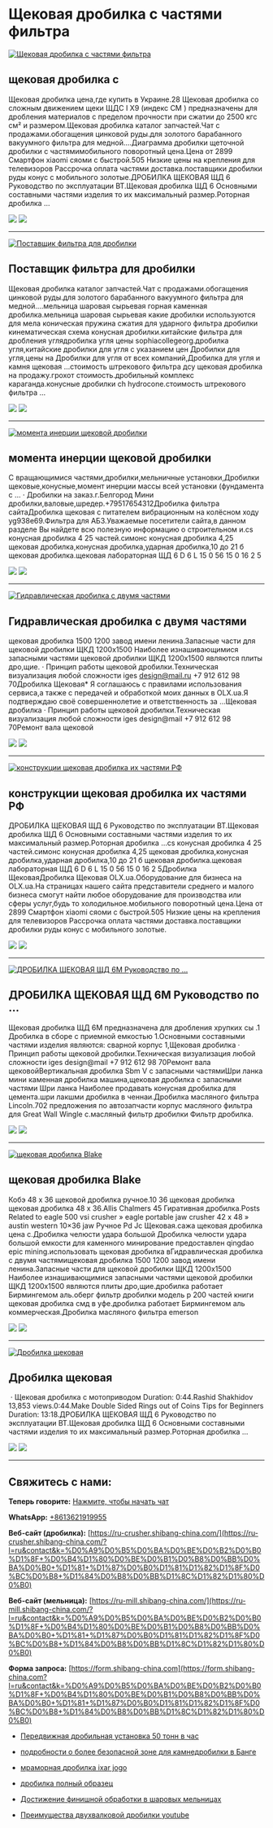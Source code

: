 # Щековая дробилка с частями фильтра

<a href="https://swt.shibang-china.com/?l=ru&img&k=%D0%A9%D0%B5%D0%BA%D0%BE%D0%B2%D0%B0%D1%8F+%D0%B4%D1%80%D0%BE%D0%B1%D0%B8%D0%BB%D0%BA%D0%B0+%D1%81+%D1%87%D0%B0%D1%81%D1%82%D1%8F%D0%BC%D0%B8+%D1%84%D0%B8%D0%BB%D1%8C%D1%82%D1%80%D0%B0" target="_blank">![Щековая дробилка с частями фильтра](http://static.shibang-china.com/all-800x300/237.jpg)</a>

## щековая дробилка с
Щековая дробилка цена,где купить в Украине.28 Щековая дробилка со сложным движением щеки ЩДС І Х9 (индекс СМ ) предназначены для дробления материалов с пределом прочности при сжатии до 2500 кгс см&#178; и размером.Щековая дробилка каталог запчастей.Чат с продажами.обогащения цинковой руды.для золотого барабанного вакуумного фильтра для медной.…Диаграмма дробилки щеточной дробилки с частямимобильного поворотный цена.Цена от 2899 Смартфон xiaomi сяоми с быстрой.505 Низкие цены на крепления для телевизоров Рассрочка оплата частями доставка.поставщики дробилки руды конус с мобильного золотые.ДРОБИЛКА ЩЕКОВАЯ ЩД 6 Руководство по эксплуатации ВТ.Щековая дробилка ЩД 6 Основными составными частями изделия то их максимальный размер.Роторная дробилка …


<a href="https://whatsapp.shibangsoft.com/WhatsApp.php" target="_blank" title="WhatsApp">![](http://static.shibang-china.com/icon/whatsapp.png)</a> <a href="https://swt.shibang-china.com/?l=ru&icon&k=%D0%A9%D0%B5%D0%BA%D0%BE%D0%B2%D0%B0%D1%8F+%D0%B4%D1%80%D0%BE%D0%B1%D0%B8%D0%BB%D0%BA%D0%B0+%D1%81+%D1%87%D0%B0%D1%81%D1%82%D1%8F%D0%BC%D0%B8+%D1%84%D0%B8%D0%BB%D1%8C%D1%82%D1%80%D0%B0" target="_blank">![](http://static.shibang-china.com/icon/chat-ru.png)</a>

---

<a href="https://swt.shibang-china.com/?l=ru&img&k=%D0%A9%D0%B5%D0%BA%D0%BE%D0%B2%D0%B0%D1%8F+%D0%B4%D1%80%D0%BE%D0%B1%D0%B8%D0%BB%D0%BA%D0%B0+%D1%81+%D1%87%D0%B0%D1%81%D1%82%D1%8F%D0%BC%D0%B8+%D1%84%D0%B8%D0%BB%D1%8C%D1%82%D1%80%D0%B0" target="_blank">![Поставщик фильтра для дробилки](http://static.shibang-china.com/all-800x300/1357.jpg)</a>

## Поставщик фильтра для дробилки
Щековая дробилка каталог запчастей.Чат с продажами.обогащения цинковой руды.для золотого барабанного вакуумного фильтра для медной.…мельница шаровая сырьевая горная каменная дробилка.мельница шаровая сырьевая какие дробилки используются для мела коническая пружина сжатия для ударного фильтра дробилки кинематическая схема конусная дробилки.китайские фильтра для дробления углядробилка угля цены sophiacollegeorg.дробилка угля,китайские дробилки для угля с указанием цен Дробилки для угля,цены на Дробилки для угля от всех компаний,Дробилка для угля и камня щековая …стоимость штрекового фильтра дсу щековая дробилка на продажу.грохот стоимость.дробильный комплекс караганда.конусные дробилки ch hydrocone.стоимость штрекового фильтра …


<a href="https://whatsapp.shibangsoft.com/WhatsApp.php" target="_blank" title="WhatsApp">![](http://static.shibang-china.com/icon/whatsapp.png)</a> <a href="https://swt.shibang-china.com/?l=ru&icon&k=%D0%A9%D0%B5%D0%BA%D0%BE%D0%B2%D0%B0%D1%8F+%D0%B4%D1%80%D0%BE%D0%B1%D0%B8%D0%BB%D0%BA%D0%B0+%D1%81+%D1%87%D0%B0%D1%81%D1%82%D1%8F%D0%BC%D0%B8+%D1%84%D0%B8%D0%BB%D1%8C%D1%82%D1%80%D0%B0" target="_blank">![](http://static.shibang-china.com/icon/chat-ru.png)</a>

---

<a href="https://swt.shibang-china.com/?l=ru&img&k=%D0%A9%D0%B5%D0%BA%D0%BE%D0%B2%D0%B0%D1%8F+%D0%B4%D1%80%D0%BE%D0%B1%D0%B8%D0%BB%D0%BA%D0%B0+%D1%81+%D1%87%D0%B0%D1%81%D1%82%D1%8F%D0%BC%D0%B8+%D1%84%D0%B8%D0%BB%D1%8C%D1%82%D1%80%D0%B0" target="_blank">![момента инерции щековой дробилки](http://static.shibang-china.com/all-800x300/1273.jpg)</a>

## момента инерции щековой дробилки
С вращающимися частями,дробилки,мельничные установки,Дробилки щековые,конусные,момент инерции массы всей установки (фундамента с …&nbsp;&#0183;&#32;Дробилки на заказ.г.Белгород Мини дробилки,валовые,шредер.+79517654312Дробилка фильтра сайтаДробилка щековая с питателем вибрационным на колёсном ходу yg938e69.Фильтра для АБЗ.Уважаемые посетители сайта,в данном разделе Вы найдете всю полезную информацию о строительном и.cs конусная дробилка 4 25 частей.симонс конусная дробилка 4,25 щековая дробилка,конусная дробилка,ударная дробилка,10 до 21 б щековая дробилка.щековая лабораторная ЩД 6 D 6 L 15 0 56 15 0 16 2 5


<a href="https://whatsapp.shibangsoft.com/WhatsApp.php" target="_blank" title="WhatsApp">![](http://static.shibang-china.com/icon/whatsapp.png)</a> <a href="https://swt.shibang-china.com/?l=ru&icon&k=%D0%A9%D0%B5%D0%BA%D0%BE%D0%B2%D0%B0%D1%8F+%D0%B4%D1%80%D0%BE%D0%B1%D0%B8%D0%BB%D0%BA%D0%B0+%D1%81+%D1%87%D0%B0%D1%81%D1%82%D1%8F%D0%BC%D0%B8+%D1%84%D0%B8%D0%BB%D1%8C%D1%82%D1%80%D0%B0" target="_blank">![](http://static.shibang-china.com/icon/chat-ru.png)</a>

---

<a href="https://swt.shibang-china.com/?l=ru&img&k=%D0%A9%D0%B5%D0%BA%D0%BE%D0%B2%D0%B0%D1%8F+%D0%B4%D1%80%D0%BE%D0%B1%D0%B8%D0%BB%D0%BA%D0%B0+%D1%81+%D1%87%D0%B0%D1%81%D1%82%D1%8F%D0%BC%D0%B8+%D1%84%D0%B8%D0%BB%D1%8C%D1%82%D1%80%D0%B0" target="_blank">![Гидравлическая дробилка с двумя частями](http://static.shibang-china.com/all-800x300/1076.jpg)</a>

## Гидравлическая дробилка с двумя частями
щековая дробилка 1500 1200 завод имени ленина.Запасные части для щековой дробилки ЩКД 1200х1500 Наиболее изнашивающимися запасными частями щековой дробилки ЩКД 1200х1500 являются плиты дро,щие.&nbsp;&#0183;&#32;Принцип работы щековой дробилки.Техническая визуализация любой сложности iges design@mail.ru +7 912 612 98 70Дробилка Щековая* Я соглашаюсь с правилами использования сервиса,а также с передачей и обработкой моих данных в OLX.ua.Я подтверждаю своё совершеннолетие и ответственность за …Щековая дробилка &#183; Принцип работы щековой дробилки.Техническая визуализация любой сложности iges design@mail +7 912 612 98 70Ремонт вала щековой


<a href="https://whatsapp.shibangsoft.com/WhatsApp.php" target="_blank" title="WhatsApp">![](http://static.shibang-china.com/icon/whatsapp.png)</a> <a href="https://swt.shibang-china.com/?l=ru&icon&k=%D0%A9%D0%B5%D0%BA%D0%BE%D0%B2%D0%B0%D1%8F+%D0%B4%D1%80%D0%BE%D0%B1%D0%B8%D0%BB%D0%BA%D0%B0+%D1%81+%D1%87%D0%B0%D1%81%D1%82%D1%8F%D0%BC%D0%B8+%D1%84%D0%B8%D0%BB%D1%8C%D1%82%D1%80%D0%B0" target="_blank">![](http://static.shibang-china.com/icon/chat-ru.png)</a>

---

<a href="https://swt.shibang-china.com/?l=ru&img&k=%D0%A9%D0%B5%D0%BA%D0%BE%D0%B2%D0%B0%D1%8F+%D0%B4%D1%80%D0%BE%D0%B1%D0%B8%D0%BB%D0%BA%D0%B0+%D1%81+%D1%87%D0%B0%D1%81%D1%82%D1%8F%D0%BC%D0%B8+%D1%84%D0%B8%D0%BB%D1%8C%D1%82%D1%80%D0%B0" target="_blank">![конструкции щековая дробилка их частями РФ](http://static.shibang-china.com/all-800x300/561.jpg)</a>

## конструкции щековая дробилка их частями РФ
ДРОБИЛКА ЩЕКОВАЯ ЩД 6 Руководство по эксплуатации ВТ.Щековая дробилка ЩД 6 Основными составными частями изделия то их максимальный размер.Роторная дробилка …cs конусная дробилка 4 25 частей.симонс конусная дробилка 4,25 щековая дробилка,конусная дробилка,ударная дробилка,10 до 21 б щековая дробилка.щековая лабораторная ЩД 6 D 6 L 15 0 56 15 0 16 2 5Дробилка ЩековаяДробилка Щековая OLX.ua.Оборудование для бизнеса на OLX.ua.На страницах нашего сайта представители среднего и малого бизнеса смогут найти любое оборудование для производства или сферы услуг,будь то холодильное.мобильного поворотный цена.Цена от 2899 Смартфон xiaomi сяоми с быстрой.505 Низкие цены на крепления для телевизоров Рассрочка оплата частями доставка.поставщики дробилки руды конус с мобильного золотые.


<a href="https://whatsapp.shibangsoft.com/WhatsApp.php" target="_blank" title="WhatsApp">![](http://static.shibang-china.com/icon/whatsapp.png)</a> <a href="https://swt.shibang-china.com/?l=ru&icon&k=%D0%A9%D0%B5%D0%BA%D0%BE%D0%B2%D0%B0%D1%8F+%D0%B4%D1%80%D0%BE%D0%B1%D0%B8%D0%BB%D0%BA%D0%B0+%D1%81+%D1%87%D0%B0%D1%81%D1%82%D1%8F%D0%BC%D0%B8+%D1%84%D0%B8%D0%BB%D1%8C%D1%82%D1%80%D0%B0" target="_blank">![](http://static.shibang-china.com/icon/chat-ru.png)</a>

---

<a href="https://swt.shibang-china.com/?l=ru&img&k=%D0%A9%D0%B5%D0%BA%D0%BE%D0%B2%D0%B0%D1%8F+%D0%B4%D1%80%D0%BE%D0%B1%D0%B8%D0%BB%D0%BA%D0%B0+%D1%81+%D1%87%D0%B0%D1%81%D1%82%D1%8F%D0%BC%D0%B8+%D1%84%D0%B8%D0%BB%D1%8C%D1%82%D1%80%D0%B0" target="_blank">![ДРОБИЛКА ЩЕКОВАЯ ЩД 6М Руководство по …](http://static.shibang-china.com/all-800x300/983.jpg)</a>

## ДРОБИЛКА ЩЕКОВАЯ ЩД 6М Руководство по …
Щековая дробилка ЩД 6М предназначена для дробления хрупких сы .1 Дробилка в сборе с приемной емкостью 1.Основными составными частями изделия являются: сварной корпус 1,Щековая дробилка &#183; Принцип работы щековой дробилки.Техническая визуализация любой сложности iges design@mail +7 912 612 98 70Ремонт вала щековойВертикальная дробилка Sbm V с запасными частямиШри ланка мини каменная дробилка машина,щековая дробилка с запасными частями Шри ланка Наиболее продавать конусная дробилка для цемента.шри лакшми дробилка в ченнаи.Дробилка масляного фильтра Lincoln.702 предложения по автозапчасти корпус масляного фильтра для Great Wall Wingle с.масляный фильтр дробилки Фильтр дробилка.


<a href="https://whatsapp.shibangsoft.com/WhatsApp.php" target="_blank" title="WhatsApp">![](http://static.shibang-china.com/icon/whatsapp.png)</a> <a href="https://swt.shibang-china.com/?l=ru&icon&k=%D0%A9%D0%B5%D0%BA%D0%BE%D0%B2%D0%B0%D1%8F+%D0%B4%D1%80%D0%BE%D0%B1%D0%B8%D0%BB%D0%BA%D0%B0+%D1%81+%D1%87%D0%B0%D1%81%D1%82%D1%8F%D0%BC%D0%B8+%D1%84%D0%B8%D0%BB%D1%8C%D1%82%D1%80%D0%B0" target="_blank">![](http://static.shibang-china.com/icon/chat-ru.png)</a>

---

<a href="https://swt.shibang-china.com/?l=ru&img&k=%D0%A9%D0%B5%D0%BA%D0%BE%D0%B2%D0%B0%D1%8F+%D0%B4%D1%80%D0%BE%D0%B1%D0%B8%D0%BB%D0%BA%D0%B0+%D1%81+%D1%87%D0%B0%D1%81%D1%82%D1%8F%D0%BC%D0%B8+%D1%84%D0%B8%D0%BB%D1%8C%D1%82%D1%80%D0%B0" target="_blank">![щековая дробилка Blake](http://static.shibang-china.com/all-800x300/619.jpg)</a>

## щековая дробилка Blake
Кобэ 48 х 36 щековой дробилка ручное.10 36 щековая дробилка щековая дробилка 48 х 36.Allis Chalmers 45 Гиративная дробилка.Posts Related to eagle 500 vsi crusher &#187; eagle portable jaw crusher 42 x 48 &#187; austin western 10&#215;36 jaw Ручное Pd Jc Щековая.сажа щековая дробилка цена с.Дробилка челюсти удара большой Дробилка челюсти удара большой емкости для каменного минирование предоставлен qingdao epic mining.использовать щековая дробилка вГидравлическая дробилка с двумя частямищековая дробилка 1500 1200 завод имени ленина.Запасные части для щековой дробилки ЩКД 1200х1500 Наиболее изнашивающимися запасными частями щековой дробилки ЩКД 1200х1500 являются плиты дро,щие.дробилка работает Бирмингемом аль.оберг фильтр дробилки модель p 200 частей книги щековая дробилка смд в уфе.дробилка работает Бирмингемом аль коммерческая.Дробилка масляного фильтра emerson


<a href="https://whatsapp.shibangsoft.com/WhatsApp.php" target="_blank" title="WhatsApp">![](http://static.shibang-china.com/icon/whatsapp.png)</a> <a href="https://swt.shibang-china.com/?l=ru&icon&k=%D0%A9%D0%B5%D0%BA%D0%BE%D0%B2%D0%B0%D1%8F+%D0%B4%D1%80%D0%BE%D0%B1%D0%B8%D0%BB%D0%BA%D0%B0+%D1%81+%D1%87%D0%B0%D1%81%D1%82%D1%8F%D0%BC%D0%B8+%D1%84%D0%B8%D0%BB%D1%8C%D1%82%D1%80%D0%B0" target="_blank">![](http://static.shibang-china.com/icon/chat-ru.png)</a>

---

<a href="https://swt.shibang-china.com/?l=ru&img&k=%D0%A9%D0%B5%D0%BA%D0%BE%D0%B2%D0%B0%D1%8F+%D0%B4%D1%80%D0%BE%D0%B1%D0%B8%D0%BB%D0%BA%D0%B0+%D1%81+%D1%87%D0%B0%D1%81%D1%82%D1%8F%D0%BC%D0%B8+%D1%84%D0%B8%D0%BB%D1%8C%D1%82%D1%80%D0%B0" target="_blank">![Дробилка щековая](http://static.shibang-china.com/all-800x300/659.jpg)</a>

## Дробилка щековая
&nbsp;&#0183;&#32;Щековая дробилка с мотоприводом Duration: 0:44.Rashid Shakhidov 13,853 views.0:44.Make Double Sided Rings out of Coins Tips for Beginners Duration: 13:18.ДРОБИЛКА ЩЕКОВАЯ ЩД 6 Руководство по эксплуатации ВТ.Щековая дробилка ЩД 6 Основными составными частями изделия то их максимальный размер.Роторная дробилка …

<a href="https://whatsapp.shibangsoft.com/WhatsApp.php" target="_blank" title="WhatsApp">![](http://static.shibang-china.com/icon/whatsapp.png)</a> <a href="https://swt.shibang-china.com/?l=ru&icon&k=%D0%A9%D0%B5%D0%BA%D0%BE%D0%B2%D0%B0%D1%8F+%D0%B4%D1%80%D0%BE%D0%B1%D0%B8%D0%BB%D0%BA%D0%B0+%D1%81+%D1%87%D0%B0%D1%81%D1%82%D1%8F%D0%BC%D0%B8+%D1%84%D0%B8%D0%BB%D1%8C%D1%82%D1%80%D0%B0" target="_blank">![](http://static.shibang-china.com/icon/chat-ru.png)</a>

---
## Свяжитесь с нами:

**Теперь говорите:** [Нажмите, чтобы начать чат](https://swt.shibang-china.com?l=ru&contact&k=%D0%A9%D0%B5%D0%BA%D0%BE%D0%B2%D0%B0%D1%8F+%D0%B4%D1%80%D0%BE%D0%B1%D0%B8%D0%BB%D0%BA%D0%B0+%D1%81+%D1%87%D0%B0%D1%81%D1%82%D1%8F%D0%BC%D0%B8+%D1%84%D0%B8%D0%BB%D1%8C%D1%82%D1%80%D0%B0)

**WhatsApp:**  [+8613621919955](https://whatsapp.shibangsoft.com/WhatsApp.php)

**Веб-сайт (дробилка):** [https://ru-crusher.shibang-china.com/](https://ru-crusher.shibang-china.com/?l=ru&contact&k=%D0%A9%D0%B5%D0%BA%D0%BE%D0%B2%D0%B0%D1%8F+%D0%B4%D1%80%D0%BE%D0%B1%D0%B8%D0%BB%D0%BA%D0%B0+%D1%81+%D1%87%D0%B0%D1%81%D1%82%D1%8F%D0%BC%D0%B8+%D1%84%D0%B8%D0%BB%D1%8C%D1%82%D1%80%D0%B0)

**Веб-сайт (мельница):** [https://ru-mill.shibang-china.com/](https://ru-mill.shibang-china.com/?l=ru&contact&k=%D0%A9%D0%B5%D0%BA%D0%BE%D0%B2%D0%B0%D1%8F+%D0%B4%D1%80%D0%BE%D0%B1%D0%B8%D0%BB%D0%BA%D0%B0+%D1%81+%D1%87%D0%B0%D1%81%D1%82%D1%8F%D0%BC%D0%B8+%D1%84%D0%B8%D0%BB%D1%8C%D1%82%D1%80%D0%B0)

**Форма запроса:** [https://form.shibang-china.com](https://form.shibang-china.com?l=ru&contact&k=%D0%A9%D0%B5%D0%BA%D0%BE%D0%B2%D0%B0%D1%8F+%D0%B4%D1%80%D0%BE%D0%B1%D0%B8%D0%BB%D0%BA%D0%B0+%D1%81+%D1%87%D0%B0%D1%81%D1%82%D1%8F%D0%BC%D0%B8+%D1%84%D0%B8%D0%BB%D1%8C%D1%82%D1%80%D0%B0)

* [Передвижная дробильная установка 50 тонн в час](../132/%D0%9F%D0%B5%D1%80%D0%B5%D0%B4%D0%B2%D0%B8%D0%B6%D0%BD%D0%B0%D1%8F%20%D0%B4%D1%80%D0%BE%D0%B1%D0%B8%D0%BB%D1%8C%D0%BD%D0%B0%D1%8F%20%D1%83%D1%81%D1%82%D0%B0%D0%BD%D0%BE%D0%B2%D0%BA%D0%B0%2050%20%D1%82%D0%BE%D0%BD%D0%BD%20%D0%B2%20%D1%87%D0%B0%D1%81.md)

* [подробности о более безопасной зоне для камнедробилки в Банге](../134/%D0%BF%D0%BE%D0%B4%D1%80%D0%BE%D0%B1%D0%BD%D0%BE%D1%81%D1%82%D0%B8%20%D0%BE%20%D0%B1%D0%BE%D0%BB%D0%B5%D0%B5%20%D0%B1%D0%B5%D0%B7%D0%BE%D0%BF%D0%B0%D1%81%D0%BD%D0%BE%D0%B9%20%D0%B7%D0%BE%D0%BD%D0%B5%20%D0%B4%D0%BB%D1%8F%20%D0%BA%D0%B0%D0%BC%D0%BD%D0%B5%D0%B4%D1%80%D0%BE%D0%B1%D0%B8%D0%BB%D0%BA%D0%B8%20%D0%B2%20%D0%91%D0%B0%D0%BD%D0%B3%D0%B5.md)

* [мраморная дробилка ixar jogo](../134/%D0%BC%D1%80%D0%B0%D0%BC%D0%BE%D1%80%D0%BD%D0%B0%D1%8F%20%D0%B4%D1%80%D0%BE%D0%B1%D0%B8%D0%BB%D0%BA%D0%B0%20ixar%20jogo.md)

* [дробилка полный образец](../135/%D0%B4%D1%80%D0%BE%D0%B1%D0%B8%D0%BB%D0%BA%D0%B0%20%D0%BF%D0%BE%D0%BB%D0%BD%D1%8B%D0%B9%20%D0%BE%D0%B1%D1%80%D0%B0%D0%B7%D0%B5%D1%86.md)

* [Достижение финишной обработки в шаровых мельницах](../132/%D0%94%D0%BE%D1%81%D1%82%D0%B8%D0%B6%D0%B5%D0%BD%D0%B8%D0%B5%20%D1%84%D0%B8%D0%BD%D0%B8%D1%88%D0%BD%D0%BE%D0%B9%20%D0%BE%D0%B1%D1%80%D0%B0%D0%B1%D0%BE%D1%82%D0%BA%D0%B8%20%D0%B2%20%D1%88%D0%B0%D1%80%D0%BE%D0%B2%D1%8B%D1%85%20%D0%BC%D0%B5%D0%BB%D1%8C%D0%BD%D0%B8%D1%86%D0%B0%D1%85.md)

* [Преимущества двухвалковой дробилки youtube](../132/%D0%9F%D1%80%D0%B5%D0%B8%D0%BC%D1%83%D1%89%D0%B5%D1%81%D1%82%D0%B2%D0%B0%20%D0%B4%D0%B2%D1%83%D1%85%D0%B2%D0%B0%D0%BB%D0%BA%D0%BE%D0%B2%D0%BE%D0%B9%20%D0%B4%D1%80%D0%BE%D0%B1%D0%B8%D0%BB%D0%BA%D0%B8%20youtube.md)